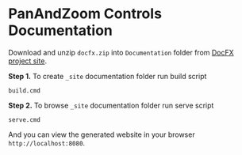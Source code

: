 # PanAndZoom Controls Documentation

Download and unzip `docfx.zip` into `Documentation` folder from [DocFX project site](https://github.com/dotnet/docfx/releases).

**Step 1.** To create `_site` documentation folder run build script

```
build.cmd
```

**Step 2.** To browse `_site` documentation folder run serve script

```
serve.cmd
```

And you can view the generated website in your browser `http://localhost:8080`.
